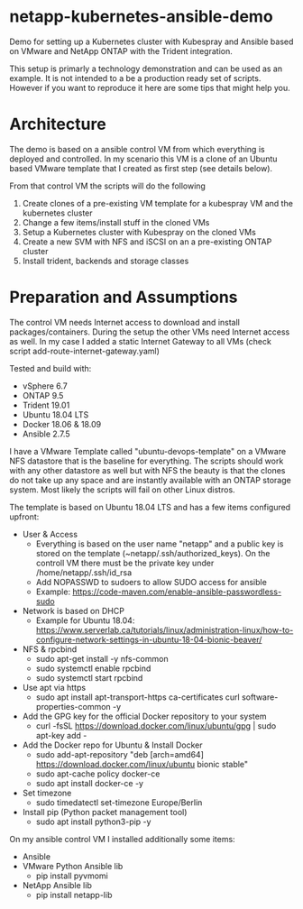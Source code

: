 # netapp-kubernetes-ansible-demo
Demo for setting up a Kubernetes cluster with Kubespray and Ansible based on VMware and NetApp ONTAP with the Trident integration.

This setup is primarly a technology demonstration and can be used as an example. It is not intended to a be a production ready set of scripts. However if you want to reproduce it here are some tips that might help you.

# Architecture
The demo is based on a ansible control VM from which everything is deployed and controlled. In my scenario this VM is a clone of an Ubuntu based VMware template that I created as first step (see details below).

From that control VM the scripts will do the following
1. Create clones of a pre-existing VM template for a kubespray VM and the kubernetes cluster
2. Change a few items/install stuff in the cloned VMs
3. Setup a Kubernetes cluster with Kubespray on the cloned VMs
4. Create a new SVM with NFS and iSCSI on an a pre-existing ONTAP cluster
5. Install trident, backends and storage classes

# Preparation and Assumptions
The control VM needs Internet access to download and install packages/containers. During the setup the other VMs need Internet access as well. In my case I added a static Internet Gateway to all VMs (check script add-route-internet-gateway.yaml)

Tested and build with:
- vSphere 6.7
- ONTAP 9.5
- Trident 19.01
- Ubuntu 18.04 LTS
- Docker 18.06 & 18.09
- Ansible 2.7.5

I have a VMware Template called "ubuntu-devops-template" on a VMware NFS datastore that is the baseline for everything. The scripts should work with any other datastore as well but with NFS the beauty is that the clones do not take up any space and are instantly available with an ONTAP storage system. Most likely the scripts will fail on other Linux distros.

The template is based on Ubuntu 18.04 LTS and has a few items configured upfront:

- User & Access
  - Everything is based on the user name "netapp" and a public key is stored on the template (~netapp/.ssh/authorized_keys). On the controll VM there must be the private key under /home/netapp/.ssh/id_rsa
  - Add NOPASSWD to sudoers to allow SUDO access for ansible
  -  Example: https://code-maven.com/enable-ansible-passwordless-sudo
- Network is based on DHCP
  - Example for Ubuntu 18.04: https://www.serverlab.ca/tutorials/linux/administration-linux/how-to-configure-network-settings-in-ubuntu-18-04-bionic-beaver/
- NFS & rpcbind
  - sudo apt-get install -y nfs-common
  - sudo systemctl enable rpcbind
  - sudo systemctl start rpcbind
- Use apt via https
  - sudo apt install apt-transport-https ca-certificates curl software-properties-common -y
- Add the GPG key for the official Docker repository to your system
  - curl -fsSL https://download.docker.com/linux/ubuntu/gpg | sudo apt-key add -
- Add the Docker repo for Ubuntu & Install Docker
  - sudo add-apt-repository "deb [arch=amd64] https://download.docker.com/linux/ubuntu bionic stable"
  - sudo apt-cache policy docker-ce
  - sudo apt install docker-ce -y
- Set timezone
  - sudo timedatectl set-timezone Europe/Berlin
- Install pip (Python packet management tool)
  - sudo apt install python3-pip -y

On my ansible control VM I installed additionally some items:
- Ansible 
- VMware Python Ansible lib
  - pip install pyvmomi
- NetApp Ansible lib
  - pip install netapp-lib

